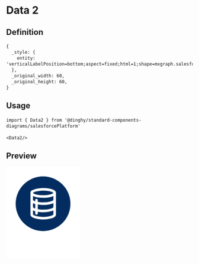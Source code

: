 # Data 2

## Definition

```
{
  _style: { 
    entity: 'verticalLabelPosition=bottom;aspect=fixed;html=1;shape=mxgraph.salesforce.data2;',
  },
  _original_width: 60,
  _original_height: 60,
}
```

## Usage

```
import { Data2 } from '@dinghy/standard-components-diagrams/salesforcePlatform'

<Data2/>
```

## Preview

<img src="./data-2.png" width="200"/>
